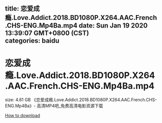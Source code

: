 
title: 恋爱成瘾.Love.Addict.2018.BD1080P.X264.AAC.French.CHS-ENG.Mp4Ba.mp4
date: Sun Jan 19 2020 13:39:07 GMT+0800 (CST)    
categories: baidu
---

# 恋爱成瘾.Love.Addict.2018.BD1080P.X264.AAC.French.CHS-ENG.Mp4Ba.mp4
size: 4.61 GB
 《恋爱成瘾.Love.Addict.2018.BD1080P.X264.AAC.French.CHS-ENG.Mp4Ba》- 高清MP4吧_免费高清电影资源下载
 

[How to download](https://bpcam.bemobtrk.com/go/2ceec3aa-1ca2-46d6-b9ff-aaa5c184517c?jno=4097)